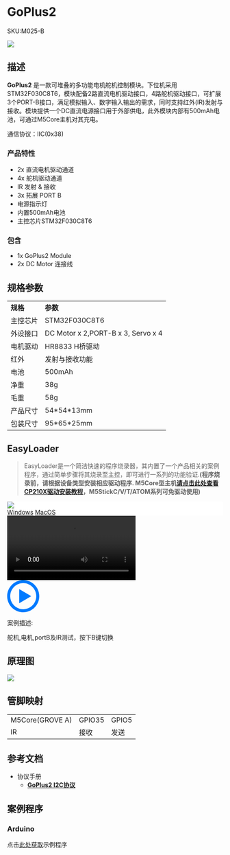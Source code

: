 # GoPlus2

<el-tag effect="plain">SKU:M025-B</el-tag>

<div class="product_pic"><img src="assets/img/product_pics/module/goplusII/GoPlus2.webp"></div>

## 描述

**GoPlus2** 是一款可堆叠的多功能电机舵机控制模块。下位机采用STM32F030C8T6，模块配备2路直流电机驱动接口，4路舵机驱动接口，可扩展3个PORT-B接口，满足模拟输入、数字输入输出的需求，同时支持红外(IR)发射与接收。模块提供一个DC直流电源接口用于外部供电，此外模块内部有500mAh电池，可通过M5Core主机对其充电。

通信协议：IIC(0x38)

### 产品特性

-  2x 直流电机驱动通道
-  4x 舵机驱动通道
-  IR 发射 & 接收
-  3x 拓展 PORT B
-  电源指示灯
-  内置500mAh电池
-  主控芯片STM32F030C8T6

### 包含

-  1x GoPlus2 Module
-  2x DC Motor 连接线

## 规格参数

<table>
   <tr style="font-weight:bold">
      <td>规格</td>
      <td>参数</td>
   </tr>
   <tr>
      <td>主控芯片</td>
      <td>STM32F030C8T6</td>
   </tr>
   <tr>
      <td>外设接口</td>
      <td>DC Motor x 2,PORT-B x 3, Servo x 4</td>
   </tr>
   <tr>
      <td>电机驱动</td>
      <td>HR8833 H桥驱动</td>
   </tr>
   <tr>
      <td>红外</td>
      <td>发射与接收功能</td>
   </tr>
   <tr>
      <td>电池</td>
      <td>500mAh</td>
   </tr>
   <tr>
      <td>净重</td>
      <td>38g</td>
   </tr>
   <tr>
      <td>毛重</td>
      <td>58g</td>
   </tr>
   <tr>
      <td>产品尺寸</td>
      <td>54*54*13mm</td>
   </tr>
   <tr>
      <td>包装尺寸</td>
      <td>95*65*25mm</td>
   </tr>
 </table>

## EasyLoader

>EasyLoader是一个简洁快速的程序烧录器，其内置了一个产品相关的案例程序，通过简单步骤将其烧录至主控，即可进行一系列的功能验证.**(程序烧录前，请根据设备类型安装相应驱动程序. M5Core型主机[请点击此处查看CP210X驱动安装教程](zh_CN/arduino/arduino_development?id=安装串口驱动)，M5StickC/V/T/ATOM系列可免驱动使用)**

<div class="easyloader-box">
    <div style="background-color:white;">
        <div><img src="https://m5stack.oss-cn-shenzhen.aliyuncs.com/image/easyloader_intro.webp"></div>
        <div class="easyloader-btn">
            <a href="https://m5stack.oss-cn-shenzhen.aliyuncs.com/EasyLoader/Windows/MODULE/EasyLoader_GoPlus2.exe">Windows</a>
            <a href="https://m5stack.oss-cn-shenzhen.aliyuncs.com/EasyLoader/MacOS/MODULE/EasyLoader_GoPlus2.dmg">MacOS</a>
            <!-- <a>Linux</a>
            <a>MacOS</a> -->
        </div>
    </div>
    <div>
        <video id="example_video" controls>
            <source src="https://m5stack.oss-cn-shenzhen.aliyuncs.com/video/Product_example_video/Module/GoPlus2.mp4" type="video/mp4">
        </video>
        <div class="easyloader-mask">
        <a>
            <svg id="play-btn" t="1583228776634" class="icon" viewBox="0 0 1024 1024" version="1.1" xmlns="http://www.w3.org/2000/svg" p-id="4152" width="75" height="75"><path d="M512 0C229.216 0 0 229.216 0 512s229.216 512 512 512 512-229.216 512-512S794.784 0 512 0z m0 928C282.24 928 96 741.76 96 512S282.24 96 512 96s416 186.24 416 416-186.24 416-416 416zM384 288l384 224-384 224z" p-id="4153" fill="#007aff"></path></svg></a>
            <p>案例描述:</p>
            <p>舵机,电机,portB及IR测试，按下B键切换</p>
        </div>
    </div>
</div>


## 原理图

<img src="assets/img/product_pics/module/goplusII/goplusII_sch.webp">

## 管脚映射

<table>
 <tr><td>M5Core(GROVE A)</td><td>GPIO35</td><td>GPIO5</td></tr>
 <tr><td>IR</td><td>接收</td><td>发送</td></tr>
</table>

## 参考文档

- 协议手册 
    - **[GoPlus2 I2C协议](https://m5stack.oss-cn-shenzhen.aliyuncs.com/resource/docs/GO%20PLUS2%20%E6%93%8D%E4%BD%9C%E8%AF%B4%E6%98%8E.docx)**

## 案例程序

### Arduino

点击[此处获取](https://github.com/m5stack/M5-ProductExampleCodes/tree/master/Module/GoPLUS2)示例程序

<script>

   var purchase_link = '';

   anchor_search(purchase_link);
   scrollFunc();

</script>